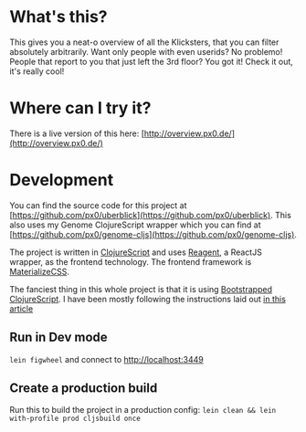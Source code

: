 # What's this?
This gives you a neat-o overview of all the Klicksters, that you can filter
absolutely arbitrarily. Want only people with even userids? No problemo! People 
that report to you that just left the 3rd floor? You got it! Check it out, it's 
really cool!


# Where can I try it?
There is a live version of this here: [http://overview.px0.de/](http://overview.px0.de/)

# Development
You can find the source code for this project at 
[https://github.com/px0/uberblick](https://github.com/px0/uberblick).
This also uses my Genome ClojureScript wrapper which you can find at 
[https://github.com/px0/genome-cljs](https://github.com/px0/genome-cljs).

The project is written in
[ClojureScript](https://github.com/clojure/clojurescript) and uses
[Reagent](http://reagent-project.github.io/), a ReactJS wrapper, as
the frontend technology. The frontend framework is
[MaterializeCSS](http://materializecss.com/).

The fanciest thing in this whole project is that it is using
[Bootstrapped ClojureScript](http://swannodette.github.io/2015/07/29/clojurescript-17/).
I have been mostly following the instructions laid out
[in this article](http://yogthos.net/posts/2015-11-12-ClojureScript-Eval.html)

## Run in Dev mode
`lein figwheel` and connect to [http://localhost:3449](http://localhost:3449)

## Create a production build
Run this to build the project in a production config: `lein clean && lein with-profile prod cljsbuild once`

